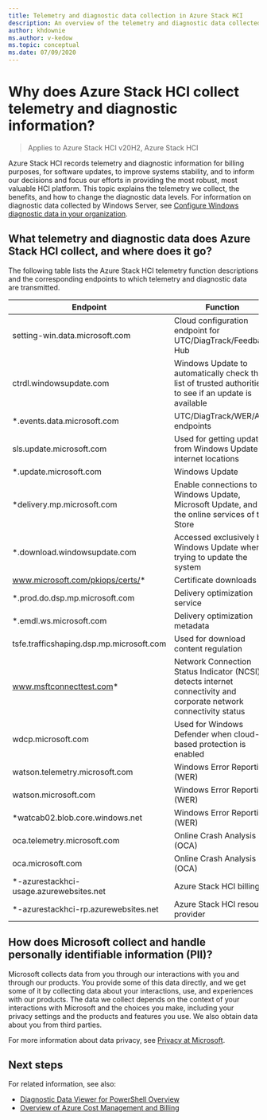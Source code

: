 ```yaml
---
title: Telemetry and diagnostic data collection in Azure Stack HCI
description: An overview of the telemetry and diagnostic data collected by the Azure Stack HCI operating system and billing service, and how to control what data Microsoft collects.
author: khdownie
ms.author: v-kedow
ms.topic: conceptual
ms.date: 07/09/2020
---
```


# Why does Azure Stack HCI collect telemetry and diagnostic information?

> Applies to Azure Stack HCI v20H2, Azure Stack HCI

Azure Stack HCI records telemetry and diagnostic information for billing purposes, for software updates, to improve systems stability, and to inform our decisions and focus our efforts in providing the most robust, most valuable HCI platform. This topic explains the telemetry we collect, the benefits, and how to change the diagnostic data levels. For information on diagnostic data collected by Windows Server, see [Configure Windows diagnostic data in your organization](/windows/privacy/configure-windows-diagnostic-data-in-your-organization).

## What telemetry and diagnostic data does Azure Stack HCI collect, and where does it go?

The following table lists the Azure Stack HCI telemetry function descriptions and the corresponding endpoints to which telemetry and diagnostic data are transmitted.

| Endpoint                                 | Function                                                                                                           |
| ---------------------------------------- | ------------------------------------------------------------------------------------------------------------------ |
| setting-win.data.microsoft.com           | Cloud configuration endpoint for UTC/DiagTrack/Feedback Hub                                                        |
| ctrdl.windowsupdate.com                  | Windows Update to automatically check the list of trusted authorities to see if an update is available             |
| *.events.data.microsoft.com              | UTC/DiagTrack/WER/Aria endpoints                                                                                   |
| sls.update.microsoft.com                 | Used for getting updates from Windows Update internet locations                                                    |
| *.update.microsoft.com                   | Windows Update                                                                                                     |
| *delivery.mp.microsoft.com               | Enable connections to Windows Update, Microsoft Update, and the online services of the Store                       |
| *.download.windowsupdate.com             | Accessed exclusively by Windows Update when trying to update the system                                            |
| www.microsoft.com/pkiops/certs/*         | Certificate downloads                                                                                              |
| *.prod.do.dsp.mp.microsoft.com           | Delivery optimization service                                                                                      |
| *.emdl.ws.microsoft.com                  | Delivery optimization metadata                                                                                     |
| tsfe.trafficshaping.dsp.mp.microsoft.com | Used for download content regulation                                                                               |
| www.msftconnecttest.com*                 | Network Connection Status Indicator (NCSI) detects internet connectivity and corporate network connectivity status |
| wdcp.microsoft.com                       | Used for Windows Defender when cloud-based protection is enabled                                                   |
| watson.telemetry.microsoft.com           | Windows Error Reporting (WER)                                                                                      |
| watson.microsoft.com                     | Windows Error Reporting (WER)                                                                                      |
| *watcab02.blob.core.windows.net          | Windows Error Reporting (WER)                                                                                      |
| oca.telemetry.microsoft.com              | Online Crash Analysis (OCA)                                                                                        |
| oca.microsoft.com                        | Online Crash Analysis (OCA)                                                                                        |
| *-azurestackhci-usage.azurewebsites.net  | Azure Stack HCI billing                                                                                            |
| *-azurestackhci-rp.azurewebsites.net     | Azure Stack HCI resource provider                                                                                  |

## How does Microsoft collect and handle personally identifiable information (PII)?

Microsoft collects data from you through our interactions with you and through our products. You provide some of this data directly, and we get some of it by collecting data about your interactions, use, and experiences with our products. The data we collect depends on the context of your interactions with Microsoft and the choices you make, including your privacy settings and the products and features you use. We also obtain data about you from third parties.

For more information about data privacy, see [Privacy at Microsoft](/privacy).

## Next steps

For related information, see also:

- [Diagnostic Data Viewer for PowerShell Overview](/windows/privacy/microsoft-diagnosticdataviewer)
- [Overview of Azure Cost Management and Billing](/azure/cost-management-billing/cost-management-billing-overview)
